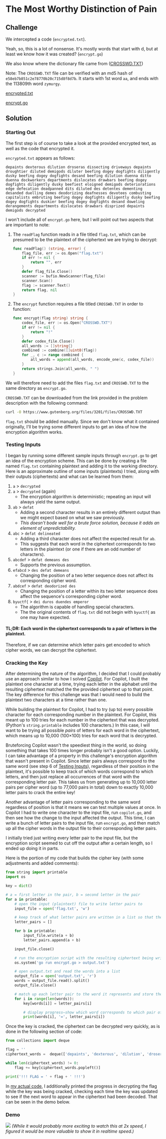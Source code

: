 # The Most Worthy Distinction of Pain

## Challenge

We intercepted a code (`encrypted.txt`).

Yeah, so, this is a lot of nonsense. It's mostly words that start with d, but at least we know how it was created? (`encrypt.go`)

We also know where the dictionary file came from ([CROSSWD.TXT](https://www.gutenberg.org/files/3201/files/CROSSWD.TXT))

Note: The `CROSSWD.TXT` file can be verified with an md5 hash of `e58eb7b851c2e78770b20c715d8f8d7b`. It starts with 1st word `aa`, and ends with the 113809th word `zymurgy`.

[encrypted.txt](./encrypted.txt)

[encrypt.go](./encrypt.go)

## Solution

### Starting Out

The first step is of course to take a look at the provided encrypted text, as well as the code that encrypted it.

`encrypted.txt` appears as follows:

```
depaints dexterous dilution droseras dissecting driveways depaints droughtier diluted demigods diluter beefing dogey dogfights diligently dusky beefing dogey dogfights desand beefing dilution duenna ditto duenna dockworkers departments dislocates drawbars beefing dogey dogfights diligently dusky beefiest eloigned demigods deteriorations edge defecation deadpanned dits diluted des detentes dementing desanded duelling demes deodorizing deafnesses devotees combusting capitalists embruting beefing dogey dogfights diligently dusky beefing dogey dogfights duskier beefing dogey dogfights desand doweling derangements departments dislocates drawbars disprized depaints demigods decrypted
```

I won't include all of `encrypt.go` here, but I will point out two aspects that are important to note:

1. The `readFlag` function reads in a file titled `flag.txt`, which can be presumed to be the plaintext of the ciphertext we are trying to decrypt:

	```go
	func readFlag() (string, error) {
		flag_file, err := os.Open("flag.txt")
		if err != nil {
			return "", err
		}
		defer flag_file.Close()
		scanner := bufio.NewScanner(flag_file)
		scanner.Scan()
		flag := scanner.Text()
		return flag, nil
	}
	```

2. The `encrypt` function requires a file titled `CROSSWD.TXT` in order to function:

	```go
	func encrypt(flag string) string {
		codex_file, err := os.Open("CROSSWD.TXT")
		if err != nil {
			return "!"
		}
		defer codex_file.Close()
		all_words := []string{}
		combined := combine([]uint8(flag))
		for _, c := range combined {
			all_words = append(all_words, encode_one(c, codex_file))
		}
		return strings.Join(all_words, " ")
	}
	```

We will therefore need to add the files `flag.txt` and `CROSSWD.TXT` to the same directory as `encrypt.go`.

`CROSSWD.TXT` can be downloaded from the link provided in the problem description with the following command:

```sh
curl -O https://www.gutenberg.org/files/3201/files/CROSSWD.TXT
```

`flag.txt` should be added manually.  Since we don't know what it contained originally, I'll be trying some different inputs to get an idea of how the encryption algorithm works.

### Testing Inputs

I began by running some different sample inputs through `encrypt.go` to get an idea of the encryption scheme. This can be done by creating a file named `flag.txt` containing plaintext and adding it to the working directory. Here is an approximate outline of some inputs (plaintexts) I tried, along with their outputs (ciphertexts) and what can be learned from them:

1. `a` > `decrypted`
2. `a` > `decrypted` (again)
	- The encryption algorithm is deterministic; repeating an input will always yield the same output.
3. `ab` > `defat`
	- Adding a second character results in an entirely different output than we might expect based on what we saw previously.
	- *This doesn't bode well for a brute force solution, because it adds an element of unpredictability.*
4. `abc` > `defat delineated`
	- Adding a third character does not affect the expected result for `ab`.
	- This suggests that each word in the ciphertext corresponds to two letters in the plaintext (or one if there are an odd number of characters).
5. `abcdef` > `defat demeans des`
	- Supports the previous assumption.
6. `efabcd` > `des defat demeans`
	- Changing the position of a two letter sequence does not affect its corresponding cipher word.
7. `abdcef` > `defat deodorized des`
	- Changing the position of a letter within its two letter sequence does affect the sequence's corresponding cipher word.
8. `byuctf{` > `dei duros duendes emperor`
	- The algorithm is capable of handling special characters.
	- The the original contents of `flag.txt` did not begin with `byuctf{` as one may have expected.


#### TL;DR: Each word in the ciphertext corresponds to a pair of letters in the plaintext.

Therefore, if we can determine which letter pairs get encoded to which cipher words, we can decrypt the ciphertext.


### Cracking the Key

After determining the nature of the algorithm, I decided that I could probably use an approach similar to how I solved [Copilot](./copilot/).  For Copilot, I built the plaintext one character at a time, trying each letter in the alphabet until the resulting ciphertext matched the the provided ciphertext up to that point.  The key difference for this challenge was that I would need to build the plaintext two characters at a time rather than one.

While building the plaintext for Copilot, I had to try (up to) every possible character for each corresponding number in the plaintext.  For Copilot, this meant up to 100 tries for each number in the ciphertext that was decrypted. (Python's `string.printable` includes 100 characters.) In this case, I will want to be trying all possible *pairs* of letters for each word in the ciphertext, which means up to 10,000 (100×100) tries for each word that is decrypted.

Bruteforcing Copilot wasn't the speediest thing in the world, so doing something that takes 100 times longer probably isn't a good option.  Luckily, I can take advantage of a property in this challenge's encryption algorithm that wasn't present in Copilot.  Since letter pairs always correspond to the same word (see step 6 of [Testing Inputs](#Testing-Inputs)), regardless of their position in the plaintext, it's possible to keep track of which words correspond to which letters, and then just replace all occurrences of that word with the corresponding letter pair. This takes us from generating up to 10,000 letter pairs per cipher word (up to 77,000 pairs in total) down to exactly 10,000 letter pairs to crack the entire key!

Another advantage of letter pairs corresponding to the same word regardless of position is that it means we can test multiple values at once.  In Copilot I had to write one character to the input file, run `copilot.go`, and then see how the change to the input affected the output.  This time, I can write a bunch of letter pairs to the input file, run `encrypt.go`, and then match up all the cipher words in the output file to their corresponding letter pairs.

I initially tried just writing every letter pair to the input file, but the encryption script seemed to cut off the output after a certain length, so I ended up doing it in parts.

Here is the portion of my code that builds the cipher key (with some adjustments and added comments):

```python
from string import printable
import os

key = dict()

# a = first letter in the pair, b = second letter in the pair
for a in printable:
	# open the input (plaintext) file to write letter pairs to
	input_file = open('flag.txt', 'w')

	# keep track of what letter pairs are written in a list so that they can be matched up with their corresponding cipher words later on
	letter_pairs = []

	for b in printable:
		input_file.write(a + b)
		letter_pairs.append(a + b)

	input_file.close()

	# run the encryption script with the resulting ciphertext being written to ouptut.txt
	os.system('go run encrypt.go > output.txt')

	# open output.txt and read the words into a list
	output_file = open('output.txt', 'r')
	words = output_file.read().split()
	output_file.close()

	# match up each letter pair to the word it represents and store them in the key dictionary
	for i in range(len(words)):
		key[words[i]] = letter_pairs[i]

		# display progress—show which word corresponds to which pair of letters
		print(words[i], '=', letter_pairs[i])
```

Once the key is cracked, the ciphertext can be decrypted very quickly, as is done in the following section of code:

```python
from collections import deque

flag = ''
ciphertext_words =  deque(['depaints', 'dexterous', 'dilution', 'droseras', 'dissecting', 'driveways', 'depaints', 'droughtier', 'diluted', 'demigods', 'diluter', 'beefing', 'dogey', 'dogfights', 'diligently', 'dusky', 'beefing', 'dogey', 'dogfights', 'desand', 'beefing', 'dilution', 'duenna', 'ditto', 'duenna', 'dockworkers', 'departments', 'dislocates', 'drawbars', 'beefing', 'dogey', 'dogfights', 'diligently', 'dusky', 'beefiest', 'eloigned', 'demigods', 'deteriorations', 'edge', 'defecation', 'deadpanned', 'dits', 'diluted', 'des', 'detentes', 'dementing', 'desanded', 'duelling', 'demes', 'deodorizing', 'deafnesses', 'devotees', 'combusting', 'capitalists', 'embruting', 'beefing', 'dogey', 'dogfights', 'diligently', 'dusky', 'beefing', 'dogey', 'dogfights', 'duskier', 'beefing', 'dogey', 'dogfights', 'desand', 'doweling', 'derangements', 'departments', 'dislocates', 'drawbars', 'disprized', 'depaints', 'demigods', 'decrypted'])

while len(ciphertext_words) != 0:
	flag += key[ciphertext_words.popleft()]

print('!!! FLAG = ' + flag + ' !!!')
```

In [my actual code](./key_cracker.py), I additionally printed the progress in decrypting the flag while the key was being cracked, checking each time the key was updated to see if the next word to appear in the ciphertext had been decoded.  That can be seen in the demo below.

### Demo

![](./key_cracker_demo.gif)
*(While it would probably more exciting to watch this at 2x speed, I figured it would be more valuable to show it in realtime speed.)*
